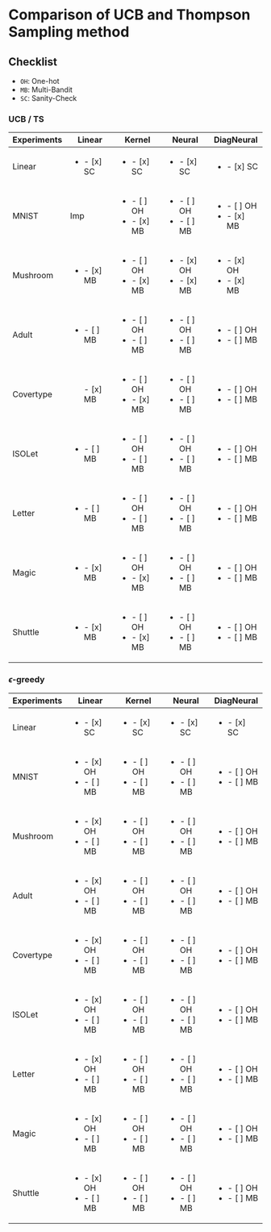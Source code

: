 # Comparison of UCB and Thompson Sampling method

## Checklist
 - `OH`: One-hot
 - `MB`: Multi-Bandit
 - `SC`: Sanity-Check
### UCB / TS

|Experiments|Linear|Kernel|Neural|DiagNeural|
|----|----|----|----|----|
|Linear|<ul><li>- [x] SC</li><ul>|<ul><li>- [x] SC</li><ul>|<ul><li>- [x] SC</li><ul>|<ul><li>- [x] SC</li><ul>|
|MNIST|Imp|<ul><li>- [ ] OH</li><li>- [x] MB</li><ul>|<ul><li>- [ ] OH</li><li>- [ ] MB</li><ul>|<ul><li>- [ ] OH</li><li>- [x] MB</li><ul>|
|Mushroom|<ul><li>- [x] MB</li><ul>|<ul><li>- [ ] OH</li><li>- [x] MB</li><ul>|<ul><li>- [x] OH</li><li>- [x] MB</li><ul>|<ul><li>- [x] OH</li><li>- [x] MB</li><ul>|
|Adult|<ul><li>- [ ] MB</li><ul>|<ul><li>- [ ] OH</li><li>- [ ] MB</li><ul>|<ul><li>- [ ] OH</li><li>- [ ] MB</li><ul>|<ul><li>- [ ] OH</li><li>- [ ] MB</li><ul>|
|Covertype|<ul>- [x] MB</li><ul>|<ul><li>- [ ] OH</li><li>- [x] MB</li><ul>|<ul><li>- [ ] OH</li><li>- [ ] MB</li><ul>|<ul><li>- [ ] OH</li><li>- [ ] MB</li><ul>|
|ISOLet|<ul><li>- [ ] MB</li><ul>|<ul><li>- [ ] OH</li><li>- [ ] MB</li><ul>|<ul><li>- [ ] OH</li><li>- [ ] MB</li><ul>|<ul><li>- [ ] OH</li><li>- [ ] MB</li><ul>|
|Letter|<ul><li>- [ ] MB</li><ul>|<ul><li>- [ ] OH</li><li>- [ ] MB</li><ul>|<ul><li>- [ ] OH</li><li>- [ ] MB</li><ul>|<ul><li>- [ ] OH</li><li>- [ ] MB</li><ul>|
|Magic|<ul><li>- [x] MB</li><ul>|<ul><li>- [ ] OH</li><li>- [x] MB</li><ul>|<ul><li>- [ ] OH</li><li>- [ ] MB</li><ul>|<ul><li>- [ ] OH</li><li>- [ ] MB</li><ul>|
|Shuttle|<ul><li>- [x] MB</li><ul>|<ul><li>- [ ] OH</li><li>- [x] MB</li><ul>|<ul><li>- [ ] OH</li><li>- [ ] MB</li><ul>|<ul><li>- [ ] OH</li><li>- [ ] MB</li><ul>|

### $\epsilon$-greedy

|Experiments|Linear|Kernel|Neural|DiagNeural|
|----|----|----|----|----|
|Linear|<ul><li>- [x] SC</li><ul>|<ul><li>- [x] SC</li><ul>|<ul><li>- [x] SC</li><ul>|<ul><li>- [x] SC</li><ul>|
|MNIST|<ul><li>- [x] OH</li><li>- [ ] MB</li><ul>|<ul><li>- [ ] OH</li><li>- [ ] MB</li><ul>|<ul><li>- [ ] OH</li><li>- [ ] MB</li><ul>|<ul><li>- [ ] OH</li><li>- [ ] MB</li><ul>|
|Mushroom|<ul><li>- [x] OH</li><li>- [ ] MB</li><ul>|<ul><li>- [ ] OH</li><li>- [ ] MB</li><ul>|<ul><li>- [ ] OH</li><li>- [ ] MB</li><ul>|<ul><li>- [ ] OH</li><li>- [ ] MB</li><ul>|
|Adult|<ul><li>- [x] OH</li><li>- [ ] MB</li><ul>|<ul><li>- [ ] OH</li><li>- [ ] MB</li><ul>|<ul><li>- [ ] OH</li><li>- [ ] MB</li><ul>|<ul><li>- [ ] OH</li><li>- [ ] MB</li><ul>|
|Covertype|<ul><li>- [x] OH</li><li>- [ ] MB</li><ul>|<ul><li>- [ ] OH</li><li>- [ ] MB</li><ul>|<ul><li>- [ ] OH</li><li>- [ ] MB</li><ul>|<ul><li>- [ ] OH</li><li>- [ ] MB</li><ul>|
|ISOLet|<ul><li>- [x] OH</li><li>- [ ] MB</li><ul>|<ul><li>- [ ] OH</li><li>- [ ] MB</li><ul>|<ul><li>- [ ] OH</li><li>- [ ] MB</li><ul>|<ul><li>- [ ] OH</li><li>- [ ] MB</li><ul>|
|Letter|<ul><li>- [x] OH</li><li>- [ ] MB</li><ul>|<ul><li>- [ ] OH</li><li>- [ ] MB</li><ul>|<ul><li>- [ ] OH</li><li>- [ ] MB</li><ul>|<ul><li>- [ ] OH</li><li>- [ ] MB</li><ul>|
|Magic|<ul><li>- [x] OH</li><li>- [ ] MB</li><ul>|<ul><li>- [ ] OH</li><li>- [ ] MB</li><ul>|<ul><li>- [ ] OH</li><li>- [ ] MB</li><ul>|<ul><li>- [ ] OH</li><li>- [ ] MB</li><ul>|
|Shuttle|<ul><li>- [x] OH</li><li>- [ ] MB</li><ul>|<ul><li>- [ ] OH</li><li>- [ ] MB</li><ul>|<ul><li>- [ ] OH</li><li>- [ ] MB</li><ul>|<ul><li>- [ ] OH</li><li>- [ ] MB</li><ul>|